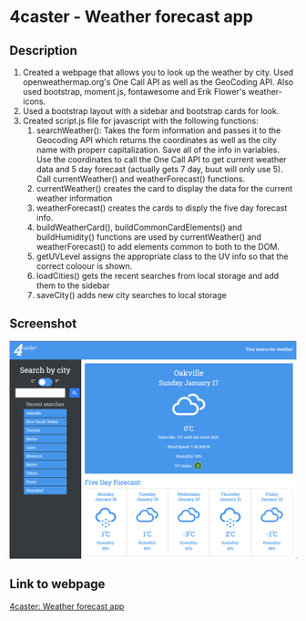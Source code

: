 # 4caster - Weather forecast app

## Description
1. Created a webpage that allows you to look up the weather by city. Used openweathermap.org's One Call API as well as the GeoCoding API. Also used bootstrap, moment.js, fontawesome and Erik Flower's weather-icons.
2. Used a bootstrap layout with a sidebar and bootstrap cards for look. 
3. Created script.js file for javascript with the following functions:
    1. searchWeather(): Takes the form information and passes it to the Geocoding API which returns the coordinates as well as the city name with properr capitalization. Save all of the info in variables. Use the coordinates to call the One Call API to get current weather data and 5 day forecast (actually gets 7 day, buut will only use 5). Call currentWeather() and weatherForecast() functions.
    2. currentWeather() creates the card to display the data for the current weather information
    3. weatherForecast() creates the cards to disply the five day forecast info.
    4. buildWeatherCard(), buildCommonCardElements() and buildHumidity() functions are used by currentWeather() and weatherForecast() to add elements common to both to the DOM.
    5. getUVLevel assigns the appropriate class to the UV info so that the correct coloour is shown.
    6. loadCities() gets the recent searches from local storage and add them to the sidebar
    7. saveCity() adds new city searches to local storage


## Screenshot
![](./assets/images/screenshot.png)

## Link to webpage
[4caster: Weather forecast app](https://e-p-n.github.io/4caster)